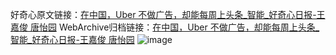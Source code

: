 好奇心原文链接：[在中国，Uber 不做广告，却能每周上头条_智能_好奇心日报-王嘉俊 唐怡园](https://www.qdaily.com/articles/9048.html)
WebArchive归档链接：[在中国，Uber 不做广告，却能每周上头条_智能_好奇心日报-王嘉俊 唐怡园](http://web.archive.org/web/20160322222853/http://www.qdaily.com:80/articles/9048.html)
![image](http://ww3.sinaimg.cn/large/007d5XDply1g3ve5ezibcj30u03iue81)